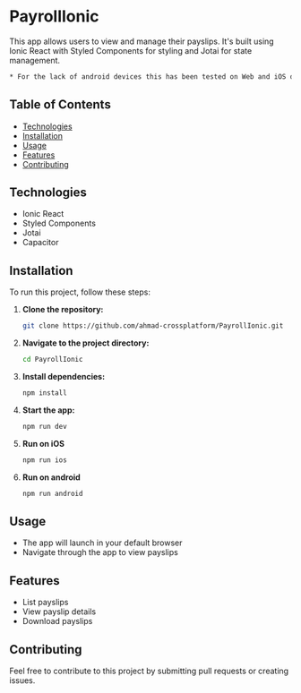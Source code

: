 # PayrollIonic

This app allows users to view and manage their payslips. It's built using Ionic React with Styled Components for styling and Jotai for state management.

```bash
* For the lack of android devices this has been tested on Web and iOS device *
```

## Table of Contents

- [Technologies](#technologies)
- [Installation](#installation)
- [Usage](#usage)
- [Features](#features)
- [Contributing](#contributing)

## Technologies

- Ionic React
- Styled Components
- Jotai
- Capacitor

## Installation

To run this project, follow these steps:

1. **Clone the repository:**
   ```bash
   git clone https://github.com/ahmad-crossplatform/PayrollIonic.git
   ```
2. **Navigate to the project directory:**

   ```bash
   cd PayrollIonic
   ```

3. **Install dependencies:**

   ```bash
   npm install
   ```

4. **Start the app:**

   ```bash
   npm run dev
   ```

5. **Run on iOS**
   ```bash
   npm run ios
   ```
6. **Run on android**
   ```bash
   npm run android
   ```

## Usage

- The app will launch in your default browser
- Navigate through the app to view payslips

## Features

- List payslips
- View payslip details
- Download payslips

## Contributing

Feel free to contribute to this project by submitting pull requests or creating issues.
